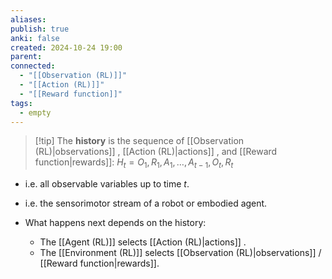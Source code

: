 ```yaml
---
aliases: 
publish: true
anki: false
created: 2024-10-24 19:00
parent: 
connected:
  - "[[Observation (RL)]]"
  - "[[Action (RL)]]"
  - "[[Reward function]]"
tags:
  - empty
---
```


> [!tip] The **history** is 
the sequence of [[Observation (RL)|observations]] , [[Action (RL)|actions]] , and [[Reward function|rewards]]:
  $H_t = O_1, R_1, A_1, \dots, A_{t-1}, O_t, R_t$

- i.e. all observable variables up to time $t$.
- i.e. the sensorimotor stream of a robot or embodied agent.

- What happens next depends on the history:
  - The [[Agent (RL)]] selects [[Action (RL)|actions]] .
  - The [[Environment (RL)]] selects [[Observation (RL)|observations]] / [[Reward function|rewards]].

